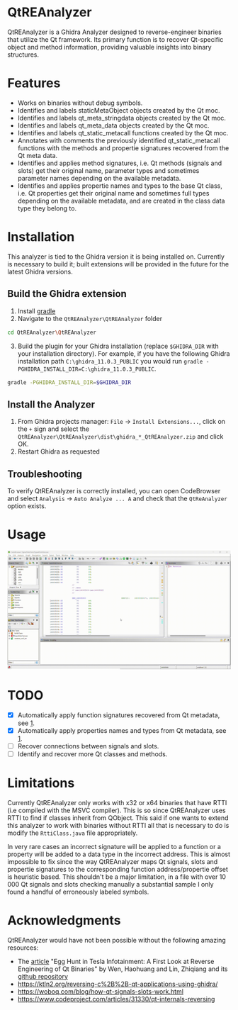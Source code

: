 # QtREAnalyzer

QtREAnalyzer is a Ghidra Analyzer designed to reverse-engineer binaries that utilize the Qt framework. Its primary function is to recover Qt-specific object and method information, providing valuable insights into binary structures.

# Features

- Works on binaries without debug symbols.
- Identifies and labels staticMetaObject objects created by  the Qt moc.
- Identifies and labels qt_meta_stringdata objects created by the Qt moc.
- Identifies and labels qt_meta_data objects created by the Qt moc.
- Identifies and labels qt_static_metacall functions created by the Qt moc.
- Annotates with comments the previously identified qt_static_metacall functions with the methods and propertie signatures recovered from the Qt meta data.
- Identifies and applies method signatures, i.e. Qt methods (signals and slots) get their original name, parameter types and sometimes parameter names depending on the available metadata.
- Identifies and applies propertie names and types to the base Qt class, i.e. Qt properties get their original name and sometimes full types depending on the available metadata, and are created in the class data type they belong to.   


# Installation

This analyzer is tied to the Ghidra version it is being installed on. Currently is necessary to build it;
built extensions will be provided in the future for the latest Ghidra versions. 

## Build the Ghidra extension

1. Install [gradle](https://docs.gradle.org/current/userguide/installation.html#ex-installing-manually)
2. Navigate to the `QtREAnalyzer\QtREAnalyzer` folder

```bash
cd QtREAnalyzer\QtREAnalyzer
```
 
3. Build the plugin for your Ghidra installation (replace `$GHIDRA_DIR` with your installation directory).
For example, if you have the following Ghidra installation path `C:\ghidra_11.0.3_PUBLIC` you would run 
``gradle -PGHIDRA_INSTALL_DIR=C:\ghidra_11.0.3_PUBLIC``. 

```bash
gradle -PGHIDRA_INSTALL_DIR=$GHIDRA_DIR
```

## Install the Analyzer

1. From Ghidra projects manager: ``File`` -> ``Install Extensions...``, click on the
   `+` sign and select the `QtREAnalyzer\QtREAnalyzer\dist\ghidra_*_QtREAnalyzer.zip` and click OK.
2. Restart Ghidra as requested

## Troubleshooting
To verify QtREAnalyzer is correctly installed, you can open CodeBrowser and select
``Analysis`` -> ``Auto Analyze ... A`` and check that the `QtReAnalyzer` option
exists.

# Usage
![QtREAnalyzer Usage](/docs/QtREAnalyzer_usage.gif)

# TODO
- [x] Automatically apply function signatures recovered from Qt metadata, see [1](https://www.usenix.org/conference/usenixsecurity23/presentation/wen).
- [x] Automatically apply properties names and types from Qt metadata, see [1](https://www.usenix.org/conference/usenixsecurity23/presentation/wen).
- [ ] Recover connections between signals and slots.
- [ ] Identify and recover more Qt classes and methods.

# Limitations

Currently QtREAnalyzer only works with x32 or x64 binaries that have RTTI (i.e compiled with the MSVC compiler). This is so since QtREAnalyzer uses RTTI to find if classes inherit from QObject. This said if one wants to extend this analyzer to work with binaries without RTTI all that is necessary to do is modify the ``RttiClass.java`` file appropriately.

In very rare cases an incorrect signature will be applied to a function or a property will be added to a data type in the incorrect address. This is almost impossible to fix since the way QtREAnalyzer maps Qt signals, slots and propertie signatures to the corresponding function address/propertie offset is heuristic based. This shouldn't be a major limitation, in a file with over 10 000 Qt signals and slots checking manually a substantial sample I only found a handful of erroneously labeled symbols.

# Acknowledgments

QtREAnalyzer would have not been possible without the following amazing resources:

- The [article](https://www.usenix.org/conference/usenixsecurity23/presentation/wen) "Egg Hunt in Tesla Infotainment: A First Look at Reverse Engineering of Qt Binaries" by Wen, Haohuang and Lin, Zhiqiang and its [github repository](https://github.com/OSUSecLab/QtRE)
- https://ktln2.org/reversing-c%2B%2B-qt-applications-using-ghidra/
- https://woboq.com/blog/how-qt-signals-slots-work.html
- https://www.codeproject.com/articles/31330/qt-internals-reversing
